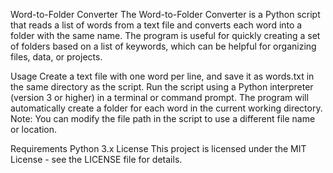 Word-to-Folder Converter
The Word-to-Folder Converter is a Python script that reads a list of words from a text file and converts each word into a folder with the same name. The program is useful for quickly creating a set of folders based on a list of keywords, which can be helpful for organizing files, data, or projects.

Usage
Create a text file with one word per line, and save it as words.txt in the same directory as the script.
Run the script using a Python interpreter (version 3 or higher) in a terminal or command prompt.
The program will automatically create a folder for each word in the current working directory.
Note: You can modify the file path in the script to use a different file name or location.

Requirements
Python 3.x
License
This project is licensed under the MIT License - see the LICENSE file for details.
